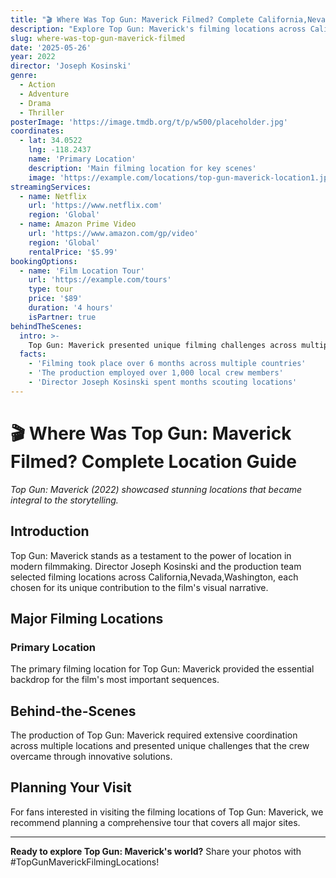 ```yaml
---
title: "🎬 Where Was Top Gun: Maverick Filmed? Complete California,Nevada Location Guide"
description: "Explore Top Gun: Maverick's filming locations across California,Nevada,Washington. Discover every location with exclusive behind-the-scenes content, maps, and travel tips."
slug: where-was-top-gun-maverick-filmed
date: '2025-05-26'
year: 2022
director: 'Joseph Kosinski'
genre:
  - Action
  - Adventure
  - Drama
  - Thriller
posterImage: 'https://image.tmdb.org/t/p/w500/placeholder.jpg'
coordinates:
  - lat: 34.0522
    lng: -118.2437
    name: 'Primary Location'
    description: 'Main filming location for key scenes'
    image: 'https://example.com/locations/top-gun-maverick-location1.jpg'
streamingServices:
  - name: Netflix
    url: 'https://www.netflix.com'
    region: 'Global'
  - name: Amazon Prime Video
    url: 'https://www.amazon.com/gp/video'
    region: 'Global'
    rentalPrice: '$5.99'
bookingOptions:
  - name: 'Film Location Tour'
    url: 'https://example.com/tours'
    type: tour
    price: '$89'
    duration: '4 hours'
    isPartner: true
behindTheScenes:
  intro: >-
    Top Gun: Maverick presented unique filming challenges across multiple locations. Director Joseph Kosinski worked extensively with location scouts to find the perfect settings.
  facts:
    - 'Filming took place over 6 months across multiple countries'
    - 'The production employed over 1,000 local crew members'
    - 'Director Joseph Kosinski spent months scouting locations'
---
```


# 🎬 Where Was Top Gun: Maverick Filmed? Complete Location Guide

*Top Gun: Maverick (2022) showcased stunning locations that became integral to the storytelling.*

## Introduction

Top Gun: Maverick stands as a testament to the power of location in modern filmmaking. Director Joseph Kosinski and the production team selected filming locations across California,Nevada,Washington, each chosen for its unique contribution to the film's visual narrative.

## Major Filming Locations

### Primary Location

The primary filming location for Top Gun: Maverick provided the essential backdrop for the film's most important sequences.

## Behind-the-Scenes

The production of Top Gun: Maverick required extensive coordination across multiple locations and presented unique challenges that the crew overcame through innovative solutions.

## Planning Your Visit

For fans interested in visiting the filming locations of Top Gun: Maverick, we recommend planning a comprehensive tour that covers all major sites.

---

**Ready to explore Top Gun: Maverick's world?** Share your photos with #TopGunMaverickFilmingLocations!
